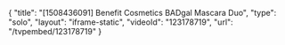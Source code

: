 {
    "title": "[1508436091] Benefit Cosmetics BADgal Mascara Duo",
    "type": "solo",
    "layout": "iframe-static",
    "videoId": "123178719",
    "url": "\/tvpembed\/123178719"
}